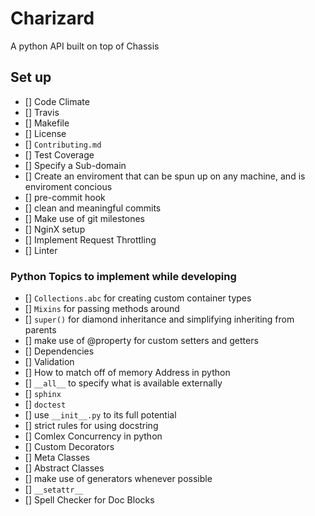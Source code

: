 # Charizard
A python API built on top of Chassis

## Set up
- [] Code Climate
- [] Travis
- [] Makefile
- [] License
- [] `Contributing.md`
- [] Test Coverage
- [] Specify a Sub-domain
- [] Create an enviroment that can be spun up on any machine, and is enviroment concious
- [] pre-commit hook
- [] clean and meaningful commits
- [] Make use of git milestones
- [] NginX setup
- [] Implement Request Throttling
- [] Linter

### Python Topics to implement while developing
- [] `Collections.abc` for creating custom container types
- [] `Mixins` for passing methods around
- [] `super()` for diamond inheritance and simplifying inheriting from parents
- [] make use of @property for custom setters and getters
- [] Dependencies
- [] Validation
- [] How to match off of memory Address in python
- [] `__all__` to specify what is available externally
- [] `sphinx`
- [] `doctest`
- [] use `__init__.py` to its full potential
- [] strict rules for using docstring
- [] Comlex Concurrency in python
- [] Custom Decorators
- [] Meta Classes
- [] Abstract Classes
- [] make use of generators whenever possible
- [] `__setattr__`
- [] Spell Checker for Doc Blocks
